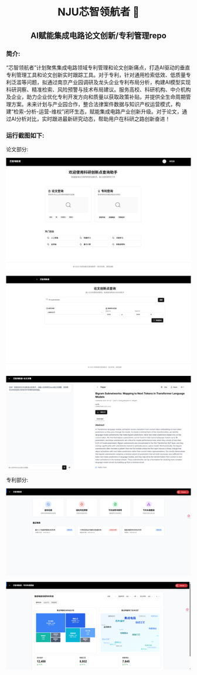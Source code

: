 # <center>NJU芯智领航者 🤗 </center>

## <center>AI赋能集成电路论文创新/专利管理repo</center>

### 简介:

“芯智领航者”计划聚焦集成电路领域专利管理和论文创新痛点，打造AI驱动的垂直专利管理工具和论文创新实时跟踪工具。对于专利，针对通用检索低效、低质量专利泛滥等问题，拟通过南京产业园调研及龙头企业专利布局分析，构建AI模型实现科研洞察、精准检索、风险预警与技术布局建议。服务高校、科研机构、中介机构及企业，助力企业优化专利开发方向和质量以获取政策补贴，并提供全生命周期管理方案。未来计划与产业园合作，整合法律案件数据与知识产权运营模式，构建“检索-分析-运营-维权”闭环生态，赋能集成电路产业创新升级。对于论文，通过AI分析对比，实时跟进最新研究动态，帮助用户在科研之路创新奋进！

### 运行截图如下:

论文部分:

![image-20250531024316096](READMEmarkdown-img/README.assets/image-20250531024316096.png)

![image-20250531024328346](READMEmarkdown-img/README.assets/image-20250531024328346.png)

![image-20250531024337950](READMEmarkdown-img/README.assets/image-20250531024337950.png)

专利部分:

![image-20250531024413176](READMEmarkdown-img/README.assets/image-20250531024413176.png)

![image-20250531024417422](READMEmarkdown-img/README.assets/image-20250531024417422.png)
